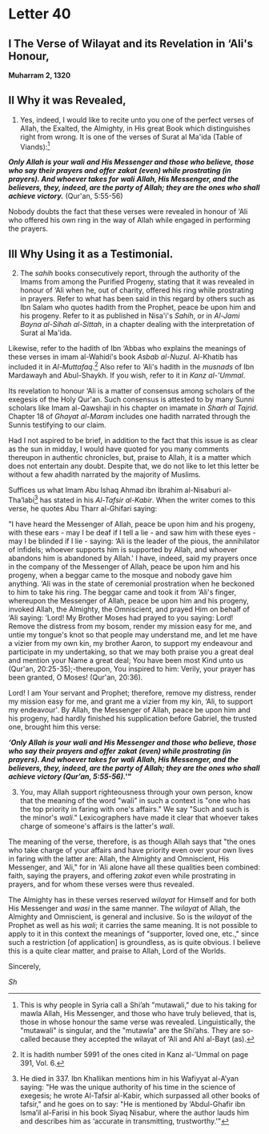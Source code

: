 Letter 40
=========

I The Verse of Wilayat and its Revelation in ‘Ali's Honour,
-----------------------------------------------------------

**Muharram 2, 1320**

II Why it was Revealed,
-----------------------

1) Yes, indeed, I would like to recite unto you one of the perfect
verses of Allah, the Exalted, the Almighty, in His great Book which
distinguishes right from wrong. It is one of the verses of Surat al
Ma'ida (Table of Viands):[^1]

***Only Allah is your*** ***wali*** ***and His Messenger and those who
believe, those who say their prayers and offer*** ***zakat*** ***(even)
while prostrating (in prayers). And whoever takes for*** ***wali***
***Allah, His Messenger, and the believers, they, indeed, are the party
of Allah; they are the ones who shall achieve victory.*** (Qur'an,
5:55-56)

Nobody doubts the fact that these verses were revealed in honour of ‘Ali
who offered his own ring in the way of Allah while engaged in performing
the prayers.

III Why Using it as a Testimonial.
----------------------------------

2) The *sahih* books consecutively report, through the authority of the
Imams from among the Purified Progeny, stating that it was revealed in
honour of ‘Ali when he, out of charity, offered his ring while
prostrating in prayers. Refer to what has been said in this regard by
others such as Ibn Salam who quotes hadith from the Prophet, peace be
upon him and his progeny. Refer to it as published in Nisa'i's *Sahih*,
or in *Al-Jami Bayna al-Sihah al-Sittah*, in a chapter dealing with the
interpretation of Surat al Ma'ida.

Likewise, refer to the hadith of Ibn ‘Abbas who explains the meanings of
these verses in imam al-Wahidi's book *Asbab al-Nuzul*. Al-Khatib has
included it in *Al-Muttafaq*.[^2] Also refer to ‘Ali's hadith in the
*musnads* of Ibn Mardawayh and Abul-Shaykh. If you wish, refer to it in
*Kanz al-’Ummal*.

Its revelation to honour ‘Ali is a matter of consensus among scholars of
the exegesis of the Holy Qur'an. Such consensus is attested to by many
Sunni scholars like Imam al-Qawshaji in his chapter on imamate in *Sharh
al Tajrid*. Chapter 18 of *Ghayat al-Maram* includes one hadith narrated
through the Sunnis testifying to our claim.

Had I not aspired to be brief, in addition to the fact that this issue
is as clear as the sun in midday, I would have quoted for you many
comments thereupon in authentic chronicles, but, praise to Allah, it is
a matter which does not entertain any doubt. Despite that, we do not
like to let this letter be without a few ahadith narrated by the
majority of Muslims.

Suffices us what Imam Abu Ishaq Ahmad ibn Ibrahim al-Nisaburi
al-Tha’labi[^3] has stated in his *Al-Tafsir al-Kabir*. When the writer
comes to this verse, he quotes Abu Tharr al-Ghifari saying:

"I have heard the Messenger of Allah, peace be upon him and his progeny,
with these ears - may I be deaf if I tell a lie - and saw him with these
eyes - may I be blinded if I lie - saying: ‘Ali is the leader of the
pious, the annihilator of infidels; whoever supports him is supported by
Allah, and whoever abandons him is abandoned by Allah.' I have, indeed,
said my prayers once in the company of the Messenger of Allah, peace be
upon him and his progeny, when a beggar came to the mosque and nobody
gave him anything. ‘Ali was in the state of ceremonial prostration when
he beckoned to him to take his ring. The beggar came and took it from
‘Ali's finger, whereupon the Messenger of Allah, peace be upon him and
his progeny, invoked Allah, the Almighty, the Omniscient, and prayed Him
on behalf of ‘Ali saying: ‘Lord! My Brother Moses had prayed to you
saying: Lord! Remove the distress from my bosom, render my mission easy
for me, and untie my tongue's knot so that people may understand me, and
let me have a vizier from my own kin, my brother Aaron, to support my
endeavour and participate in my undertaking, so that we may both praise
you a great deal and mention your Name a great deal; You have been most
Kind unto us (Qur'an, 20:25-35);-thereupon, You inspired to him: Verily,
your prayer has been granted, O Moses! (Qur'an, 20:36).

Lord! I am Your servant and Prophet; therefore, remove my distress,
render my mission easy for me, and grant me a vizier from my kin, ‘Ali,
to support my endeavour'. By Allah, the Messenger of Allah, peace be
upon him and his progeny, had hardly finished his supplication before
Gabriel, the trusted one, brought him this verse:

***‘Only Allah is your*** ***wali*** ***and His Messenger and those who
believe, those who say their prayers and offer*** ***zakat*** ***(even)
while prostrating (in prayers). And whoever takes for*** ***wali***
***Allah, His Messenger, and the believers, they, indeed, are the party
of Allah; they are the ones who shall achieve victory (Qur'an,
5:55-56).'"***

3) You, may Allah support righteousness through your own person, know
that the meaning of the word "wali" in such a context is "one who has
the top priority in faring with one's affairs." We say "Such and such is
the minor's *wali*." Lexicographers have made it clear that whoever
takes charge of someone's affairs is the latter's *wali*.

The meaning of the verse, therefore, is as though Allah says that "the
ones who take charge of your affairs and have priority even over your
own lives in faring with the latter are: Allah, the Almighty and
Omniscient, His Messenger, and ‘Ali," for in ‘Ali alone have all these
qualities been combined: faith, saying the prayers, and offering *zakat*
even while prostrating in prayers, and for whom these verses were thus
revealed.

The Almighty has in these verses reserved *wilayat* for Himself and for
both His Messenger and *wasi* in the same manner. The *wilayat* of
Allah, the Almighty and Omniscient, is general and inclusive. So is the
*wilayat* of the Prophet as well as his *wali*; it carries the same
meaning. It is not possible to apply to it in this context the meanings
of "supporter, loved one, etc.," since such a restriction [of
application] is groundless, as is quite obvious. I believe this is a
quite clear matter, and praise to Allah, Lord of the Worlds.

Sincerely,

*Sh*

[^1]: This is why people in Syria call a Shi’ah "mutawali," due to his
taking for mawla Allah, His Messenger, and those who have truly
believed, that is, those in whose honour the same verse was revealed.
Linguistically, the "mutawali" is singular, and the "mutawla" are the
Shi’ahs. They are so-called because they accepted the wilayat of ‘Ali
and Ahl al-Bayt (as).

[^2]: It is hadith number 5991 of the ones cited in Kanz al-’Ummal on
page 391, Vol. 6.

[^3]: He died in 337. Ibn Khallikan mentions him in his Wafiyyat
al-A’yan saying: "He was the unique authority of his time in the science
of exegesis; he wrote Al-Tafsir al-Kabir, which surpassed all other
books of tafsir," and he goes on to say: "He is mentioned by
‘Abdul-Ghafir ibn Isma’il al-Farisi in his book Siyaq Nisabur, where the
author lauds him and describes him as ‘accurate in transmitting,
trustworthy.'"


